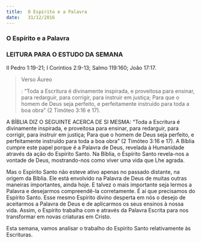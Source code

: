 ```yaml
---
title:  O Espírito e a Palavra
date:   31/12/2016
---
```


### O Espírito e a Palavra

### LEITURA PARA O ESTUDO DA SEMANA
II Pedro 1:19-21; I Coríntios 2:9-13; Salmo 119:160; João 17:17.

> <p>Verso Áureo</p>:
> “Toda a Escritura é divinamente inspirada, e proveitosa para ensinar, para redarguir, para corrigir, para instruir em justiça; Para que o homem de Deus seja perfeito, e perfeitamente instruído para toda a boa obra” (2 Timóteo 3:16 e 17).

A BÍBLIA DIZ O SEGUINTE ACERCA DE SI MESMA: “Toda a Escritura é divinamente inspirada, e proveitosa para ensinar, para redarguir, para corrigir, para instruir em justiça; Para que o homem de Deus seja perfeito, e perfeitamente instruído para toda a boa obra” (2 Timóteo 3:16 e 17). A Bíblia cumpre este papel porque é a Palavra de Deus, revelada à Humanidade através da ação do Espírito Santo. Na Bíblia, o Espírito Santo revela-nos a vontade de Deus, mostrando-nos como viver uma vida que Lhe agrada.

Mas o Espírito Santo não esteve ativo apenas no passado distante, na origem da Bíblia. Ele está envolvido na Palavra de Deus de muitas outras maneiras importantes, ainda hoje. E talvez o mais importante seja lermos a Palavra e desejarmos compreendê-la corretamente. É aí que precisamos do Espírito Santo. Esse mesmo Espírito divino desperta em nós o desejo de aceitarmos a Palavra de Deus e de aplicarmos os seus ensinos à nossa vida. Assim, o Espírito trabalha com e através da Palavra Escrita para nos transformar em novas criaturas em Cristo.

Esta semana, vamos analisar o trabalho do Espírito Santo relativamente às Escrituras.